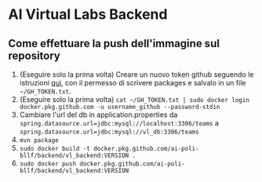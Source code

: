 # AI Virtual Labs Backend

## Come effettuare la push dell'immagine sul repository

1. (Eseguire solo la prima volta)  Creare un nuovo token github seguendo le istruzioni [qui](https://docs.github.com/en/github/authenticating-to-github/creating-a-personal-access-token), con il permesso di scrivere packages e salvalo in un file `~/GH_TOKEN.txt`.
1. (Eseguire solo la prima volta) `cat ~/GH_TOKEN.txt | sudo docker login docker.pkg.github.com -u username_github --password-stdin`
1.  Cambiare l'url del db in application.properties da `spring.datasource.url=jdbc:mysql://localhost:3306/teams` a `spring.datasource.url=jdbc:mysql://vl_db:3306/teams`
1. `mvn package`
1. `sudo docker build -t docker.pkg.github.com/ai-poli-bllf/backend/vl_backend:VERSION .`
1. `sudo docker push docker.pkg.github.com/ai-poli-bllf/backend/vl_backend:VERSION`
